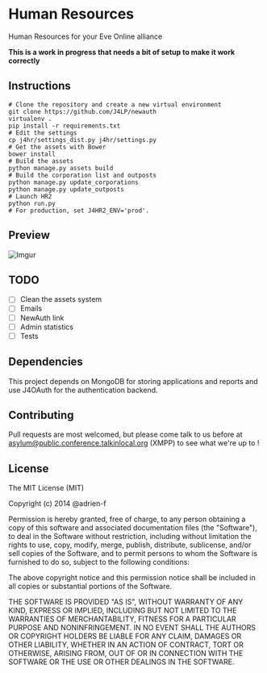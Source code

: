 Human Resources
============================================

Human Resources for your Eve Online alliance

**This is a work in progress that needs a bit of setup to make it work correctly**

## Instructions

    # Clone the repository and create a new virtual environment
    git clone https://github.com/J4LP/newauth
    virtualenv .
    pip install -r requirements.txt
    # Edit the settings
    cp j4hr/settings_dist.py j4hr/settings.py
    # Get the assets with Bower
    bower install
    # Build the assets
    python manage.py assets build
    # Build the corporation list and outposts
    python manage.py update_corporations
    python manage.py update_outposts
    # Launch HR2
    python run.py
    # For production, set J4HR2_ENV='prod'.

## Preview

![Imgur](http://i.imgur.com/W4f7Hif.png)

## TODO

- [ ] Clean the assets system
- [ ] Emails
- [ ] NewAuth link
- [ ] Admin statistics
- [ ] Tests

## Dependencies

This project depends on MongoDB for storing applications and reports and use J4OAuth for the authentication backend.

## Contributing

Pull requests are most welcomed, but please come talk to us before at asylum@public.conference.talkinlocal.org (XMPP) to see what we're up to !

## License

The MIT License (MIT)

Copyright (c) 2014 @adrien-f

Permission is hereby granted, free of charge, to any person obtaining a copy
of this software and associated documentation files (the "Software"), to deal
in the Software without restriction, including without limitation the rights
to use, copy, modify, merge, publish, distribute, sublicense, and/or sell
copies of the Software, and to permit persons to whom the Software is
furnished to do so, subject to the following conditions:

The above copyright notice and this permission notice shall be included in all
copies or substantial portions of the Software.

THE SOFTWARE IS PROVIDED "AS IS", WITHOUT WARRANTY OF ANY KIND, EXPRESS OR
IMPLIED, INCLUDING BUT NOT LIMITED TO THE WARRANTIES OF MERCHANTABILITY,
FITNESS FOR A PARTICULAR PURPOSE AND NONINFRINGEMENT. IN NO EVENT SHALL THE
AUTHORS OR COPYRIGHT HOLDERS BE LIABLE FOR ANY CLAIM, DAMAGES OR OTHER
LIABILITY, WHETHER IN AN ACTION OF CONTRACT, TORT OR OTHERWISE, ARISING FROM,
OUT OF OR IN CONNECTION WITH THE SOFTWARE OR THE USE OR OTHER DEALINGS IN THE
SOFTWARE.


